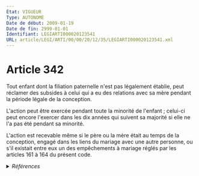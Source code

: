 ```yaml
---
État: VIGUEUR
Type: AUTONOME
Date de début: 2009-01-19
Date de fin: 2999-01-01
Identifiant: LEGIARTI000020123541
URL: article/LEGI/ARTI/00/00/20/12/35/LEGIARTI000020123541.xml
---
```


<h1>Article 342</h1>

Tout enfant dont la filiation paternelle n'est pas légalement établie, peut
réclamer des subsides à celui qui a eu des relations avec sa mère pendant la
période légale de la conception.<br />

L'action peut être exercée pendant toute la minorité de l'enfant ; celui-ci peut
encore l'exercer dans les dix années qui suivent sa majorité si elle ne l'a pas
été pendant sa minorité.<br />

L'action est recevable même si le père ou la mère était au temps de la
conception, engagé dans les liens du mariage avec une autre personne, ou s'il
existait entre eux un des empêchements à mariage réglés par les articles 161 à
164 du présent code.


<details>
  <summary><em>Références</em></summary>

  <h2>Articles faisant référence à l'article</h2>
  
  <ul>
    <li>
      <a href="https://legal.tricoteuses.fr//redirection/LEGIARTI000006422118?vers=git&vers=legifrance">Code civil - article 161 AUTONOME VIGUEUR, en vigueur depuis le 2006-07-01</a> CITATION cible
    </li>
    <li>
      <a href="https://legal.tricoteuses.fr//redirection/LEGIARTI000006422140?vers=git&vers=legifrance">Code civil - article 164 AUTONOME MODIFIE, en vigueur du 1976-07-01 au 2013-05-19</a> CITATION cible
    </li>
    <li>
      <a href="https://legal.tricoteuses.fr//redirection/LEGIARTI000006422117?vers=git&vers=legifrance">Code civil - article 161 AUTONOME MODIFIE, en vigueur du 1804-03-21 au 2006-07-01</a> CITATION cible
    </li>
    <li>
      <a href="https://legal.tricoteuses.fr//redirection/LEGIARTI000027431979?vers=git&vers=legifrance">Code civil - article 164 AUTONOME VIGUEUR, en vigueur depuis le 2013-05-19</a> CITATION cible
    </li>
    <li>
      <a href="https://legal.tricoteuses.fr//redirection/LEGIARTI000020104767?vers=git&vers=legifrance">LOI n° 2009-61 du 16 janvier 2009 ratifiant l'ordonnance n° 2005-759 du 4 juillet 2005 portant réforme de la filiation et modifiant ou abrogeant diverses dispositions relatives à la filiation - article 1 ENTIEREMENT_MODIF</a> MODIFIE source
    </li>
  </ul>
  
  <h2>Références faites par l'article</h2>
  
  <ul>
    <li>
      1973-01-02 CITATION cible <a href="https://legal.tricoteuses.fr//redirection/LEGIARTI000006756850?vers=git&vers=legifrance">Loi n° 73-5 du 2 janvier 1973 relative au paiement direct de la pension alimentaire. - article 1 AUTONOME ABROGE, en vigueur du 1975-07-12 au 2012-06-01</a>
    </li>
    <li>
      1973-03-01 CITATION cible <a href="https://legal.tricoteuses.fr//redirection/LEGIARTI000006286363?vers=git&vers=legifrance">Décret n°73-216 du 1 mars 1973 pris pour l'application de la loi n° 73-5 du 2 janvier 1973 relative au paiement direct de la pension alimentaire. - article 8 AUTONOME ABROGE, en vigueur du 1976-01-01 au 2012-06-01</a>
    </li>
    <li>
      1975-07-11 CITATION cible <a href="https://legal.tricoteuses.fr//redirection/LEGIARTI000006755989?vers=git&vers=legifrance">Loi n° 75-618 du 11 juillet 1975 RELATIVE AU RECOUVREMENT PUBLIC DES PENSIONS ALIMENTAIRES - article 15 AUTONOME VIGUEUR, en vigueur depuis le 1976-01-01</a>
    </li>
    <li>
      1975-12-31 CITATION cible <a href="https://legal.tricoteuses.fr//redirection/LEGIARTI000006286349?vers=git&vers=legifrance">Décret n°75-1339 du 31 décembre 1975 relatif aux modalités d'application de la loi n° 75-618 du 11 juillet 1975 relative au recouvrement public des pensions alimentaires. - article 22 AUTONOME VIGUEUR, en vigueur depuis le 1976-01-01</a>
    </li>
    <li>
      1984-12-22 CITATION cible <a href="https://legal.tricoteuses.fr//redirection/LEGIARTI000006756849?vers=git&vers=legifrance">Loi n° 84-1171 du 22 décembre 1984 relative à l'intervention des organismes débiteurs des prestations familiales pour le recouvrement des créances alimentaires impayées. - article 9 AUTONOME VIGUEUR, en vigueur depuis le 1984-12-27</a>
    </li>
    <li>
      1985-05-30 CITATION cible <a href="https://legal.tricoteuses.fr//redirection/LEGIARTI000006768582?vers=git&vers=legifrance">Décret n°85-560 du 30 mai 1985 portant application des dispositions législatives relatives à l'allocation de soutien familial et à l'intervention des organismes débiteurs de prestations familiales pour le recouvrement des créances alimentaires impayées. - article 18 AUTONOME ABROGE, en vigueur du 1985-05-31 au 1985-12-21</a>
    </li>
    <li>
      1988-12-01 CITATION cible <a href="https://legal.tricoteuses.fr//redirection/LEGIARTI000006756359?vers=git&vers=legifrance">Loi n°88-1088 du 1 décembre 1988 relative au revenu minimum d'insertion. - article 23 AUTONOME ABROGE, en vigueur du 1988-12-03 au 2000-12-23</a>
    </li>
    <li>
      2002-12-19 CITATION cible <a href="https://legal.tricoteuses.fr//redirection/LEGIARTI000032043144?vers=git&vers=legifrance">Ordonnance n° 2002-1476 du 19 décembre 2002 portant extension et adaptation de dispositions de droit civil à Mayotte et modifiant son organisation judiciaire - article 10 AUTONOME VIGUEUR, en vigueur depuis le 2016-10-01</a>
    </li>
    <li>
      2009-01-16 MODIFIE cible <a href="https://legal.tricoteuses.fr//redirection/LEGIARTI000020104767?vers=git&vers=legifrance">LOI n° 2009-61 du 16 janvier 2009 ratifiant l'ordonnance n° 2005-759 du 4 juillet 2005 portant réforme de la filiation et modifiant ou abrogeant diverses dispositions relatives à la filiation - article 1 ENTIEREMENT_MODIF</a>
    </li>
    <li>
      2999-01-01 CITATION cible <a href="https://legal.tricoteuses.fr//redirection/LEGIARTI000006519940?vers=git&vers=legifrance">Code de l'organisation judiciaire - article R*321-14 AUTONOME ABROGE, en vigueur du 2005-05-14 au 2008-06-05</a>
    </li>
    <li>
      2999-01-01 CITATION source <a href="https://legal.tricoteuses.fr//redirection/LEGIARTI000006422117?vers=git&vers=legifrance">Code civil - article 161 AUTONOME MODIFIE, en vigueur du 1804-03-21 au 2006-07-01</a>
    </li>
    <li>
      2999-01-01 CITATION source <a href="https://legal.tricoteuses.fr//redirection/LEGIARTI000006422140?vers=git&vers=legifrance">Code civil - article 164 AUTONOME MODIFIE, en vigueur du 1976-07-01 au 2013-05-19</a>
    </li>
    <li>
      2999-01-01 CITATION cible <a href="https://legal.tricoteuses.fr//redirection/LEGIARTI000006424713?vers=git&vers=legifrance">Code civil - article 311-11 AUTONOME ABROGE, en vigueur du 1993-01-09 au 2006-07-01</a>
    </li>
    <li>
      2999-01-01 CITATION cible <a href="https://legal.tricoteuses.fr//redirection/LEGIARTI000047453055?vers=git&vers=legifrance">Code de l'action sociale et des familles - article L262-10 AUTONOME VIGUEUR, en vigueur depuis le 2023-09-01</a>
    </li>
    <li>
      2999-01-01 CITATION cible <a href="https://legal.tricoteuses.fr//redirection/LEGIARTI000006797259?vers=git&vers=legifrance">Code de l'action sociale et des familles - article L262-35 AUTONOME MODIFIE, en vigueur du 2006-03-24 au 2009-06-01</a>
    </li>
    <li>
      2999-01-01 CITATION cible <a href="https://legal.tricoteuses.fr//redirection/LEGIARTI000006743216?vers=git&vers=legifrance">Code de la sécurité sociale - article L524-4 AUTONOME ABROGE, en vigueur du 2006-12-27 au 2009-06-01</a>
    </li>
    <li>
      2999-01-01 CITATION cible <a href="https://legal.tricoteuses.fr//redirection/LEGIARTI000006743450?vers=git&vers=legifrance">Code de la sécurité sociale - article L581-3 AUTONOME VIGUEUR, en vigueur depuis le 1985-12-21</a>
    </li>
    <li>
      2999-01-01 CITATION cible <a href="https://legal.tricoteuses.fr//redirection/LEGIARTI000006750786?vers=git&vers=legifrance">Code de la sécurité sociale - article R581-9 AUTONOME VIGUEUR, en vigueur depuis le 1985-12-21</a>
    </li>
    <li>
      2999-01-01 CITATION cible <a href="https://legal.tricoteuses.fr//redirection/LEGIARTI000006410721?vers=git&vers=legifrance">Code de procédure civile - article 465-1 AUTONOME VIGUEUR, en vigueur depuis le 1986-01-01</a>
    </li>
    <li>
      2999-01-01 CITATION cible <a href="https://legal.tricoteuses.fr//redirection/LEGIARTI000041398600?vers=git&vers=legifrance">Code des procédures civiles d'exécution - article L161-3 AUTONOME VIGUEUR, en vigueur depuis le 2019-12-28</a>
    </li>
    <li>
      2999-01-01 CITATION cible <a href="https://legal.tricoteuses.fr//redirection/LEGIARTI000044629357?vers=git&vers=legifrance">Code des procédures civiles d'exécution - article L213-1 AUTONOME VIGUEUR, en vigueur depuis le 2021-12-25</a>
    </li>
  </ul>
</details>
